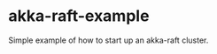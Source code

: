 akka-raft-example
=========================

Simple example of how to start up an akka-raft cluster.
